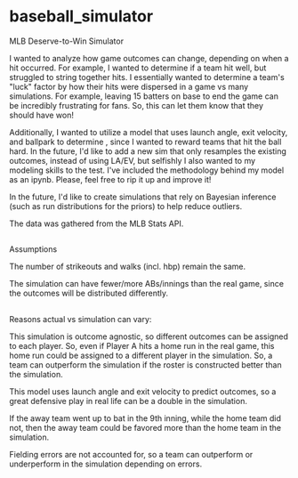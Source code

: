 # baseball_simulator
MLB Deserve-to-Win Simulator

I wanted to analyze how game outcomes can change, depending on when a hit occurred. For example, I wanted to determine if a team hit well, but struggled to string together hits. I essentially wanted to determine a team's "luck" factor by how their hits were dispersed in a game vs many simulations. For example, leaving 15 batters on base to end the game can be incredibly frustrating for fans. So, this can let them know that they should have won!

Additionally, I wanted to utilize a model that uses launch angle, exit velocity, and ballpark to determine , since I wanted to reward teams that hit the ball hard. In the future, I'd like to add a new sim that only resamples the existing outcomes, instead of using LA/EV, but selfishly I also wanted to my modeling skills to the test. I've included the methodology behind my model as an ipynb. Please, feel free to rip it up and improve it!

In the future, I'd like to create simulations that rely on Bayesian inference (such as run distributions for the priors) to help reduce outliers.

The data was gathered from the MLB Stats API.

##
Assumptions

The number of strikeouts and walks (incl. hbp) remain the same.

The simulation can have fewer/more ABs/innings than the real game, since the outcomes will be distributed differently.
##
Reasons actual vs simulation can vary:

This simulation is outcome agnostic, so different outcomes can be assigned to each player. So, even if Player A hits a home run in the real game, this home run could be assigned to a different player in the simulation. So, a team can outperform the simulation if the roster is constructed better than the simulation.

This model uses launch angle and exit velocity to predict outcomes, so a great defensive play in real life can be a double in the simulation.

If the away team went up to bat in the 9th inning, while the home team did not, then the away team could be favored more than the home team in the simulation.

Fielding errors are not accounted for, so a team can outperform or underperform in the simulation depending on errors.
